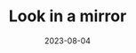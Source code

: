 ---
title: Look in a mirror
type: reality-check
date: 2023-08-04
hashtag: look-in-a-mirror
tags:
  - Reality Check
  - Reflection
  - Fun while tripping
  - Lucid Dreaming
visualize-yourself:
  - you are beautiful
  - you are strong
---